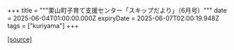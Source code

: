 +++
title = """栗山町子育て支援センター「スキップだより」（6月号）"""
date = 2025-06-04T01:00:00.000Z
expiryDate = 2025-06-07T02:00:19.948Z
tags = ["kuriyama"]
+++


[[source]](https://www.town.kuriyama.hokkaido.jp/soshiki/39/27865.html)
